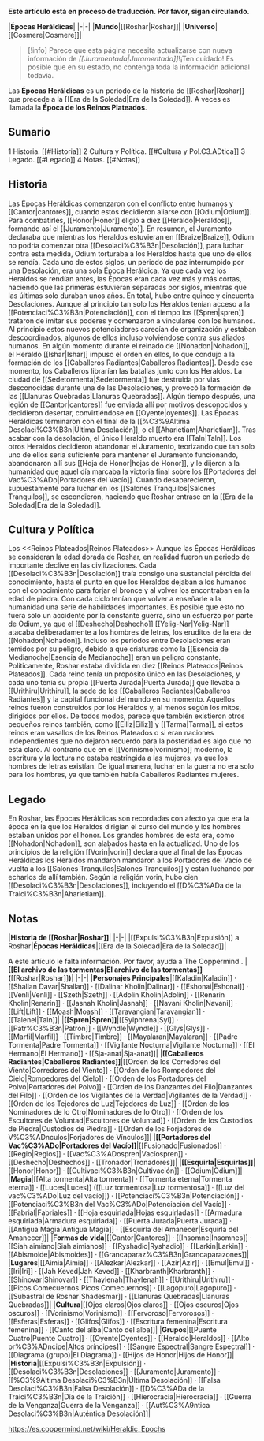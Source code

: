 **Este artículo está en proceso de traducción. Por favor, sigan circulando.**


|**Épocas Heráldicas**|
|-|-|
|**Mundo**|[[Roshar\|Roshar]]|
|**Universo**|[[Cosmere\|Cosmere]]|

> [!info] Parece que esta página necesita actualizarse con nueva información de *[[Juramentada\|Juramentada]]*!¡Ten cuidado! Es posible que en su estado, no contenga toda la información adicional todavía.

Las **Épocas Heráldicas** es un periodo de la historia de [[Roshar\|Roshar]] que precede a la [[Era de la Soledad\|Era de la Soledad]]. A veces es llamada la **Época de los Reinos Plateados**.

## Sumario

1 Historia. [[#Historia]] 
2 Cultura y Política. [[#Cultura y Pol.C3.ADtica]] 
3 Legado. [[#Legado]] 
4 Notas. [[#Notas]] 


## Historia
 
Las Épocas Heráldicas comenzaron con el conflicto entre humanos y [[Cantor\|cantores]], cuando estos decidieron aliarse con [[Odium\|Odium]]. Para combatirles, [[Honor\|Honor]] eligió a diez [[Heraldo\|Heraldos]], formando así el [[Juramento\|Juramento]]. En resumen, el Juramento declaraba que mientras los Heraldos estuvieran en [[Braize\|Braize]], Odium no podría comenzar otra [[Desolaci%C3%B3n\|Desolación]], para luchar contra esta medida, Odium torturaba a los Heraldos hasta que uno de ellos se rendía. Cada uno de estos siglos, un periodo de paz interrumpido por una Desolación, era una sola Época Heráldica. Ya que cada vez los Heraldos se rendían antes, las Épocas eran cada vez más y más cortas, haciendo que las primeras estuvieran separadas por siglos, mientras que las últimas solo duraban unos años. En total, hubo entre quince y cincuenta Desolaciones.
Aunque al principio tan solo los Heraldos tenían acceso a la [[Potenciaci%C3%B3n\|Potenciación]], con el tiempo los [[Spren\|spren]] trataron de imitar sus poderes y comenzaron a vincularse con los humanos. Al principio estos nuevos potenciadores carecían de organización y estaban descoordinados, algunos de ellos incluso volviéndose contra sus aliados humanos. En algún momento durante el reinado de [[Nohadon\|Nohadon]], el Heraldo [[Ishar\|Ishar]] impuso el orden en ellos, lo que condujo a la formación de los [[Caballeros Radiantes\|Caballeros Radiantes]]. Desde ese momento, los Caballeros librarían las batallas junto con los Heraldos.
La ciudad de [[Sedetormenta\|Sedetormenta]] fue destruida por vias desconocidas durante una de las Desolaciones, y provocó la formación de las [[Llanuras Quebradas\|Llanuras Quebradas]]. Algún tiempo después, una legión de [[Cantor\|cantores]] fue enviada allí por motivos desconocidos y decidieron desertar, convirtiéndose en [[Oyente\|oyentes]].
Las Épocas Heráldicas terminaron con el final de la [[%C3%9Altima Desolaci%C3%B3n\|Última Desolación]], o el [[Aharietiam\|Aharietiam]]. Tras acabar con la desolación, el único Heraldo muerto era [[Taln\|Taln]]. Los otros Heraldos decidieron abandonar el Juramento, teorizando que tan solo uno de ellos sería suficiente para mantener el Juramento funcionando, abandonaron allí sus [[Hoja de Honor\|hojas de Honor]], y le dijeron a la humanidad que aquel día marcaba la victoria final sobre los [[Portadores del Vac%C3%ADo\|Portadores del Vacío]]. Cuando desaparecieron, supuestamente para luchar en los [[Salones Tranquilos\|Salones Tranquilos]], se escondieron, haciendo que Roshar entrase en la [[Era de la Soledad\|Era de la Soledad]].

## Cultura y Política
  Los <<Reinos Plateados\|Reinos Plateados>>
Aunque las Épocas Heráldicas se consideran la edad dorada de Roshar, en realidad fueron un periodo de importante declive en las civilizaciones. Cada [[Desolaci%C3%B3n\|Desolación]] traía consigo una sustancial pérdida del conocimiento, hasta el punto en que los Heraldos dejaban a los humanos con el conocimiento para forjar el bronce y al volver los encontraban en la edad de piedra. Con cada ciclo tenían que volver a enseñarle a la humanidad una serie de habilidades importantes.
Es posible que esto no fuera solo un accidente por la constante guerra, sino un esfuerzo por parte de Odium, ya que el [[Deshecho\|Deshecho]] [[Yelig-Nar\|Yelig-Nar]] atacaba deliberadamente a los hombres de letras, los eruditos de la era de [[Nohadon\|Nohadon]]. Incluso los periodos entre Desolaciones eran temidos por su peligro, debido a que criaturas como la [[Esencia de Medianoche\|Esencia de Medianoche]] eran un peligro constante.
Políticamente, Roshar estaba dividida en diez [[Reinos Plateados\|Reinos Plateados]]. Cada reino tenía un propósito único en las Desolaciones, y cada uno tenía su propia [[Puerta Jurada\|Puerta Jurada]] que llevaba a [[Urithiru\|Urithiru]], la sede de los [[Caballeros Radiantes\|Caballeros Radiantes]] y la capital funcional del mundo en su momento. Aquellos reinos fueron construidos por los Heraldos y, al menos según los mitos, dirigidos por ellos. De todos modos, parece que también existieron otros pequeños reinos también, como [[Eiliz\|Eiliz]] y [[Tarma\|Tarma]], si estos reinos eran vasallos de los Reinos Plateados o si eran naciones independientes que no dejaron recuerdo para la posteridad es algo que no está claro.
Al contrario que en el [[Vorinismo\|vorinismo]] moderno, la escritura y la lectura no estaba restringida a las mujeres, ya que los hombres de letras existían. De igual manera, luchar en la guerra no era solo para los hombres, ya que también había Caballeros Radiantes mujeres.

## Legado
En Roshar, las Épocas Heráldicas son recordadas con afecto ya que era la época en la que los Heraldos dirigían el curso del mundo y los hombres estaban unidos por el honor. Los grandes hombres de esta era, como [[Nohadon\|Nohadon]], son alabados hasta en la actualidad.
Uno de los principios de la religión [[Vorin\|vorin]] declara que al final de las Épocas Heráldicas los Heraldos mandaron mandaron a los Portadores del Vacío de vuelta a los [[Salones Tranquilos\|Salones Tranquilos]] y están luchando por echarlos de allí también. Según la religión vorin, hubo cien [[Desolaci%C3%B3n\|Desolaciones]], incluyendo el [[D%C3%ADa de la Traici%C3%B3n\|Aharietiam]].

## Notas
|**Historia de [[Roshar\|Roshar]]**|
|-|-|
|[[Expulsi%C3%B3n\|Expulsión]] a Roshar|**Épocas Heráldicas**|[[Era de la Soledad\|Era de la Soledad]]|


A este artículo le falta información. Por favor, ayuda a The Coppermind .
|**[[El archivo de las tormentas\|El archivo de las tormentas]] (**[[Roshar\|Roshar]]**)**|
|-|-|
|**Personajes Principales**|[[Kaladin\|Kaladin]] · [[Shallan Davar\|Shallan]] · [[Dalinar Kholin\|Dalinar]] · [[Eshonai\|Eshonai]] · [[Venli\|Venli]] · [[Szeth\|Szeth]] · [[Adolin Kholin\|Adolin]] · [[Renarin Kholin\|Renarin]] · [[Jasnah Kholin\|Jasnah]] · [[Navani Kholin\|Navani]] · [[Lift\|Lift]] · [[Moash\|Moash]] · [[Taravangian\|Taravangian]] · [[Talenel\|Taln]]|
|**[[Spren\|Spren]]**|[[Sylphrena\|Syl]] · [[Patr%C3%B3n\|Patrón]] · [[Wyndle\|Wyndle]] · [[Glys\|Glys]] · [[Marfil\|Marfil]] · [[Timbre\|Timbre]] · [[Mayalaran\|Mayalaran]] · [[Padre Tormenta\|Padre Tormenta]] · [[Vigilante Nocturna\|Vigilante Nocturna]] · [[El Hermano\|El Hermano]] · [[Sja-anat\|Sja-anat]]|
|**[[Caballeros Radiantes\|Caballeros Radiantes]]**|[[Orden de los Corredores del Viento\|Corredores del Viento]] · [[Orden de los Rompedores del Cielo\|Rompedores del Cielo]] · [[Orden de los Portadores del Polvo\|Portadores del Polvo]] · [[Orden de los Danzantes del Filo\|Danzantes del Filo]] · [[Orden de los Vigilantes de la Verdad\|Vigilantes de la Verdad]] · [[Orden de los Tejedores de Luz\|Tejedores de Luz]] · [[Orden de los Nominadores de lo Otro\|Nominadores de lo Otro]] · [[Orden de los Escultores de Voluntad\|Escultores de Voluntad]] · [[Orden de los Custodios de Piedra\|Custodios de Piedra]] · [[Orden de los Forjadores de V%C3%ADnculos\|Forjadores de Vínculos]]|
|**[[Portadores del Vac%C3%ADo\|Portadores del Vacío]]**|[[Fusionado\|Fusionados]] · [[Regio\|Regios]] · [[Vac%C3%ADospren\|Vacíospren]] · [[Deshecho\|Deshechos]] · [[Tronador\|Tronadores]]|
|**[[Esquirla\|Esquirlas]]**|[[Honor\|Honor]] · [[Cultivaci%C3%B3n\|Cultivación]] · [[Odium\|Odium]]|
|**Magia**|[[Alta tormenta\|Alta tormenta]] · [[Tormenta eterna\|Tormenta eterna]] · [[Luces\|Luces]] ([[Luz tormentosa\|Luz tormentosa]] · [[Luz del vac%C3%ADo\|Luz del vacío]]) · [[Potenciaci%C3%B3n\|Potenciación]] · [[Potenciaci%C3%B3n del Vac%C3%ADo\|Potenciación del Vacío]] · [[Fabrial\|Fabriales]] · [[Hoja esquirlada\|Hojas esquirladas]] · [[Armadura esquirlada\|Armadura esquirlada]] · [[Puerta Jurada\|Puerta Jurada]] · [[Antigua Magia\|Antigua Magia]] · [[Esquirla del Amanecer\|Esquirla del Amanecer]]|
|**Formas de vida**|[[Cantor\|Cantores]] · [[Insomne\|Insomnes]] · [[Siah aimiano\|Siah aimianos]] · [[Ryshadio\|Ryshadio]] · [[Larkin\|Larkin]] · [[Abismoide\|Abismoides]] · [[Grancaparaz%C3%B3n\|Grancaparazones]]|
|**Lugares**|[[Aimia\|Aimia]] · [[Alezkar\|Alezkar]] · [[Azir\|Azir]] · [[Emul\|Emul]] · [[Iri\|Iri]] · [[Jah Keved\|Jah Keved]] · [[Kharbranth\|Kharbranth]] · [[Shinovar\|Shinovar]] · [[Thaylenah\|Thaylenah]] · [[Urithiru\|Urithiru]] · [[Picos Comecuernos\|Picos Comecuernos]] · [[Lagopuro\|Lagopuro]] · [[Subastral de Roshar\|Shadesmar]] · [[Llanuras Quebradas\|Llanuras Quebradas]]|
|**Cultura**|[[Ojos claros\|Ojos claros]] · [[Ojos oscuros\|Ojos oscuros]] · [[Vorinismo\|Vorinismo]] · [[Fervoroso\|Fervorosos]] · [[Esferas\|Esferas]] · [[Glifos\|Glifos]] · [[Escritura femenina\|Escritura femenina]] · [[Canto del alba\|Canto del alba]]|
|**Grupos**|[[Puente Cuatro\|Puente Cuatro]] · [[Oyente\|Oyentes]] · [[Heraldo\|Heraldos]] · [[Alto pr%C3%ADncipe\|Altos príncipes]] · [[Sangre Espectral\|Sangre Espectral]] · [[Diagrama (grupo)\|El Diagrama]] · [[Hijos de Honor\|Hijos de Honor]]|
|**Historia**|[[Expulsi%C3%B3n\|Expulsión]] · [[Desolaci%C3%B3n\|Desolaciones]] · [[Juramento\|Juramento]] · [[%C3%9Altima Desolaci%C3%B3n\|Última Desolación]] · [[Falsa Desolaci%C3%B3n\|Falsa Desolación]] · [[D%C3%ADa de la Traici%C3%B3n\|Día de la Traición]] · [[Hierocracia\|Hierocracia]] · [[Guerra de la Venganza\|Guerra de la Venganza]] · [[Aut%C3%A9ntica Desolaci%C3%B3n\|Auténtica Desolación]]|



https://es.coppermind.net/wiki/Heraldic_Epochs
